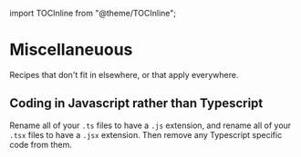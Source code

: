 import TOCInline from "@theme/TOCInline";

<TOCInline toc={toc} />

# Miscellaneuous

Recipes that don't fit in elsewhere, or that apply everywhere.


## Coding in Javascript rather than Typescript

Rename all of your `.ts` files to have a `.js` extension, and rename all of your `.tsx` files to have a `.jsx` extension. Then remove any Typescript specific code from them.